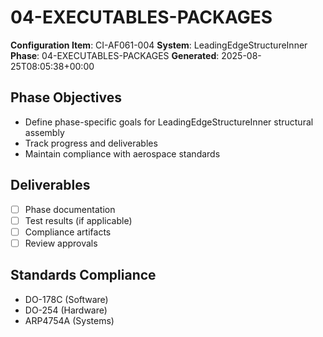 # 04-EXECUTABLES-PACKAGES

**Configuration Item**: CI-AF061-004
**System**: LeadingEdgeStructureInner
**Phase**: 04-EXECUTABLES-PACKAGES
**Generated**: 2025-08-25T08:05:38+00:00

## Phase Objectives
- Define phase-specific goals for LeadingEdgeStructureInner structural assembly
- Track progress and deliverables
- Maintain compliance with aerospace standards

## Deliverables
- [ ] Phase documentation
- [ ] Test results (if applicable)
- [ ] Compliance artifacts
- [ ] Review approvals

## Standards Compliance
- DO-178C (Software)
- DO-254 (Hardware)
- ARP4754A (Systems)

